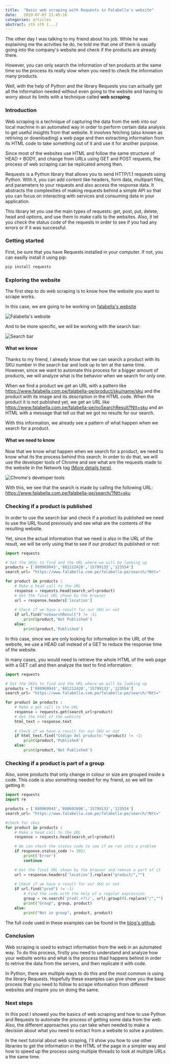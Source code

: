 ```yaml
---
title:  "Basic web scraping with Requests in Falabella's website"
date:   2019-07-07 21:45:16
categories: articles
abstract: sth sth [...]
---
```


The other day I was talking to my friend about his job. While he was explaining me the actvities he do, he told me that one of them is usually going into the company's website and check if the products are already there.

However, you can only search the information of ten products at the same time so the process its really slow when you need to check the information many products.

Well, with the help of Python and the library Requests you can actually get all the information needed without even going to the website and having to worry about its limits with a technique called **web scraping**.

### Introduction

Web scraping is a technique of capturing the data from the web into our local machine in an automated way in order to perform certain data analysis to get useful insights from that website. It involves fetching (also known as retriving or downloading) a web page and then extractimg information from its HTML code to take something out of it and use it for another purpose. 

Since most of the websites use HTML and follow the same structure of HEAD + BODY, and change from URLs using GET and POST requests, the process of web scraping can be replicated among then. 

Requests is a Python library that allows you to send HTTP/1.1 requests using Python. With it, you can add content like headers, form data, multipart files, and parameters to your requests and also access the response data. It abstracts the complexities of making requests behind a simple API so that you can focus on interacting with services and consuming data in your application.

This library let you use the main types of requests: get, post, put, delete, head and options, and use them to make calls to the websites. Also, it let you check the status code of the requests in order to see if you had any errors or if it was successful.

### Getting started

First, be sure that you have Requests installed in your computer. If not, you can easilly install it using pip:

```python
pip install requests
``` 

### Exploring the website

The first step to do web scraping is to know how the website you want to scrape works. 

In this case, we are going to be working on [falabella's website](https://www.falabella.com.pe/falabella-pe/)

<img src="{{ site.baseurl }}/images/posts/requests/2019_07_07_1.JPG" title="Falabella's website">

And to be more specific, we will be working with the search bar:

<img src="{{ site.baseurl }}/images/posts/requests/2019_07_07_2.JPG" title="Search bar" style="max-width: 50%;">

#### What we know

Thanks to my friend, I already know that we can search a product with its SKU number in the search bar and look up to ten at the same time. However, since we want to automate this process for a bigger amount of products, we will analyze what is the behavior when we search for only one.

When we find a product we get an URL with a pattern like https://www.falabella.com.pe/falabella-pe/product/sku/name/sku and the product with its image and its description in the HTML code. When the product it is not published yet, we get an URL like https://www.falabella.com.pe/falabella-pe/noSearchResult?Ntt=sku and an HTML with a message that tell us that we got no results for our search.

With this information, we already see a pattern of what happen when we search for a product.

#### What we need to know

Now that we know what happen when we search for a product, we need to know what its the process behind this search. In order to do that, we will use the developer tools of Chrome and see what are the requests made to the website in the Network tag [(More details here)](https://developers.google.com/web/tools/chrome-devtools/network/).

<img src="{{ site.baseurl }}/images/posts/requests/2019_07_07_3.JPG" title="Chrome's developer tools"> 

With this, we see that the search is made by calling the following URL: https://www.falabella.com.pe/falabella-pe/search/?Ntt=sku


### Checking if a product is published

In order to use the search bar and check if a product its published we need to use the URL found previously and see what are the contents of the resulting website.

Yet, since the actual information that we need is also in the URL of the result, we will be only using that to see if our product its published or not:   

``` python
import requests

# Set the SKUs to find and the URL where we will be looking up
products = ['880969943','881212428','15799133','123554']
search_url= "https://www.falabella.com.pe/falabella-pe/search/?Ntt="

for product in products :
	# Make a head call to the URL
	response = requests.head(search_url+product)	
	# Get the final URL shown by the browser   
	url = response.headers['location']
	
	# Check if we have a result for our SKU or not
	if url.find("noSearchResult") != -1:
	  	print(product,'Not Published')
	else:
	   	print(product,'Published')
```
In this case, since we are only looking for information in the URL of the website, we use a HEAD call instead of a GET to reduce the response time of the website.

In many cases, you would need to retrieve the whole HTML of the web page with a GET call and then analyze the text to find information:

```python
import requests

# Set the SKUs to find and the URL where we will be looking up
products = ['880969943','881212428','15799133','123554']
search_url= "https://www.falabella.com.pe/falabella-pe/search/?Ntt="

for product in products :
	# Make a get call to the URL
	response = requests.get(search_url+product)	
	# Get the html of the website   
	html_text = response.text
	
	# Check if we have a result for our SKU or not
	if html_text.find("Código del producto:"+product) != -1:
	  	print(product,'Published')
	else:
	   	print(product,'Not Published')
```

### Checking if a product is part of a group

Also, some products that only change in colour or size are grouped inside a code. This code is also something needed for my friend, so we will be getting it:

```python
import requests
import re

products = ['880969943','880602606','15799133','123554']
search_url= "https://www.falabella.com.pe/falabella-pe/search/?Ntt="

#check for skus
for product in products :
	# Make a head call to the URL
	response = requests.head(search_url+product)

	# We can check the status code to see if we ran into a problem
	if response.status_code != 302:
		print('Error')
		continue

	# Get the final URL shown by the browser and remove a part of it   
	url = response.headers['location'].replace("product/","")
	
	# Check if we have a result for our SKU or not
	if url.find("prod") != -1:
		# Find the code with the help of a regular expression
		group = re.search('prod(.+?)/', url).group(0).replace("/","")
		print("Group", group, product)
	else:
		print("Not in group", product, product)
```


The full code used in these examples can be found in the [blog's github](https://github.com/jpereiran/jpereiran-blog/tree/master/code/requests/excel).

### Conclusion
Web scraping is used to extract information from the web in an automated way. To do this process, firstly you need to understand and analyze how your website works and what is the process thad happens behind in order to retrive the data from the servers, and then replicate it with code.

In Python, there are multiple ways to do this and the most common is using the library Requests. Hopefully these examples can give show you the basic process that you need to follow to scrape information from different websites and inspire you on doing the same.

### Next steps

In this post I showed you the basics of web scraping and how to use Python and Requests to automate the process of getting some data from the web. Also, the different approaches you can take when needed to make a decision about what you need to extract from a website to solve a problem.

In the next tutorial about web scraping, I'll show you how to use other libraries to get the information in the HTML of the page in a simpler way and how to speed up the process using multiple threads to look at multiple URLs a the same time.
